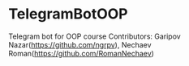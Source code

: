 # TelegramBotOOP
Telegram bot for OOP course
Contributors: Garipov Nazar(https://github.com/ngrpv), Nechaev Roman(https://github.com/RomanNechaev)
